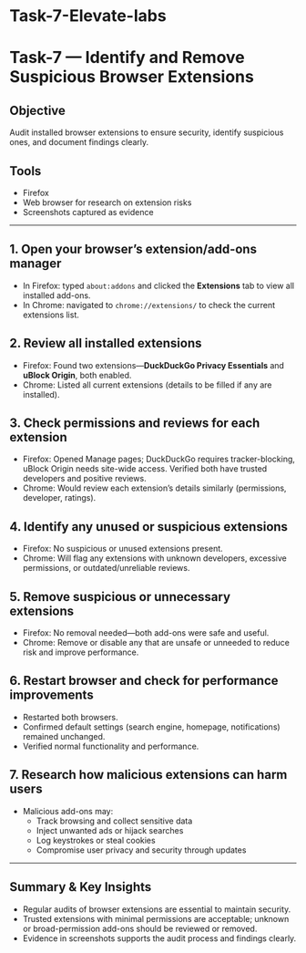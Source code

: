 # Task-7-Elevate-labs
# Task-7 — Identify and Remove Suspicious Browser Extensions

## Objective
Audit installed browser extensions to ensure security, identify suspicious ones, and document findings clearly.

## Tools
- Firefox
- Web browser for research on extension risks
- Screenshots captured as evidence

---

## 1. Open your browser’s extension/add-ons manager
- In Firefox: typed `about:addons` and clicked the **Extensions** tab to view all installed add-ons.
- In Chrome: navigated to `chrome://extensions/` to check the current extensions list.

## 2. Review all installed extensions
- Firefox: Found two extensions—**DuckDuckGo Privacy Essentials** and **uBlock Origin**, both enabled.
- Chrome: Listed all current extensions (details to be filled if any are installed).

## 3. Check permissions and reviews for each extension
- Firefox: Opened Manage pages; DuckDuckGo requires tracker-blocking, uBlock Origin needs site-wide access. Verified both have trusted developers and positive reviews.
- Chrome: Would review each extension’s details similarly (permissions, developer, ratings).

## 4. Identify any unused or suspicious extensions
- Firefox: No suspicious or unused extensions present.
- Chrome: Will flag any extensions with unknown developers, excessive permissions, or outdated/unreliable reviews.

## 5. Remove suspicious or unnecessary extensions
- Firefox: No removal needed—both add-ons were safe and useful.
- Chrome: Remove or disable any that are unsafe or unneeded to reduce risk and improve performance.

## 6. Restart browser and check for performance improvements
- Restarted both browsers.
- Confirmed default settings (search engine, homepage, notifications) remained unchanged.
- Verified normal functionality and performance.

## 7. Research how malicious extensions can harm users
- Malicious add-ons may:
  - Track browsing and collect sensitive data
  - Inject unwanted ads or hijack searches
  - Log keystrokes or steal cookies
  - Compromise user privacy and security through updates

---

## Summary & Key Insights
- Regular audits of browser extensions are essential to maintain security.
- Trusted extensions with minimal permissions are acceptable; unknown or broad-permission add-ons should be reviewed or removed.
- Evidence in screenshots supports the audit process and findings clearly.
